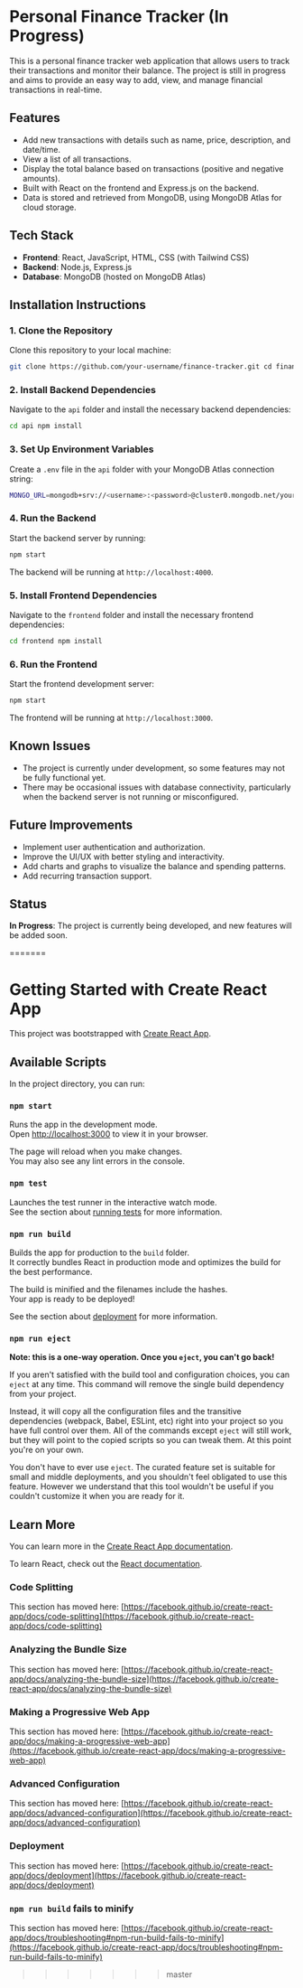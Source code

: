 
# Personal Finance Tracker (In Progress)

This is a personal finance tracker web application that allows users to track their transactions and monitor their balance. The project is still in progress and aims to provide an easy way to add, view, and manage financial transactions in real-time.

## Features
- Add new transactions with details such as name, price, description, and date/time.
- View a list of all transactions.
- Display the total balance based on transactions (positive and negative amounts).
- Built with React on the frontend and Express.js on the backend.
- Data is stored and retrieved from MongoDB, using MongoDB Atlas for cloud storage.

## Tech Stack
- **Frontend**: React, JavaScript, HTML, CSS (with Tailwind CSS)
- **Backend**: Node.js, Express.js
- **Database**: MongoDB (hosted on MongoDB Atlas)

## Installation Instructions

### 1. Clone the Repository
Clone this repository to your local machine:
```bash
git clone https://github.com/your-username/finance-tracker.git cd finance-tracker
```

### 2. Install Backend Dependencies
Navigate to the `api` folder and install the necessary backend dependencies:
```bash
cd api npm install
```


### 3. Set Up Environment Variables
Create a `.env` file in the `api` folder with your MongoDB Atlas connection string:
```bash
MONGO_URL=mongodb+srv://<username>:<password>@cluster0.mongodb.net/your-database-name?retryWrites=true&w=majority
```


### 4. Run the Backend
Start the backend server by running:
```bash
npm start
```
The backend will be running at `http://localhost:4000`.

### 5. Install Frontend Dependencies
Navigate to the `frontend` folder and install the necessary frontend dependencies:
```bash
cd frontend npm install
```


### 6. Run the Frontend
Start the frontend development server:
```bash
npm start
```

The frontend will be running at `http://localhost:3000`.

## Known Issues
- The project is currently under development, so some features may not be fully functional yet.
- There may be occasional issues with database connectivity, particularly when the backend server is not running or misconfigured.

## Future Improvements
- Implement user authentication and authorization.
- Improve the UI/UX with better styling and interactivity.
- Add charts and graphs to visualize the balance and spending patterns.
- Add recurring transaction support.

## Status
**In Progress**: The project is currently being developed, and new features will be added soon.



=======
# Getting Started with Create React App

This project was bootstrapped with [Create React App](https://github.com/facebook/create-react-app).

## Available Scripts

In the project directory, you can run:

### `npm start`

Runs the app in the development mode.\
Open [http://localhost:3000](http://localhost:3000) to view it in your browser.

The page will reload when you make changes.\
You may also see any lint errors in the console.

### `npm test`

Launches the test runner in the interactive watch mode.\
See the section about [running tests](https://facebook.github.io/create-react-app/docs/running-tests) for more information.

### `npm run build`

Builds the app for production to the `build` folder.\
It correctly bundles React in production mode and optimizes the build for the best performance.

The build is minified and the filenames include the hashes.\
Your app is ready to be deployed!

See the section about [deployment](https://facebook.github.io/create-react-app/docs/deployment) for more information.

### `npm run eject`

**Note: this is a one-way operation. Once you `eject`, you can't go back!**

If you aren't satisfied with the build tool and configuration choices, you can `eject` at any time. This command will remove the single build dependency from your project.

Instead, it will copy all the configuration files and the transitive dependencies (webpack, Babel, ESLint, etc) right into your project so you have full control over them. All of the commands except `eject` will still work, but they will point to the copied scripts so you can tweak them. At this point you're on your own.

You don't have to ever use `eject`. The curated feature set is suitable for small and middle deployments, and you shouldn't feel obligated to use this feature. However we understand that this tool wouldn't be useful if you couldn't customize it when you are ready for it.

## Learn More

You can learn more in the [Create React App documentation](https://facebook.github.io/create-react-app/docs/getting-started).

To learn React, check out the [React documentation](https://reactjs.org/).

### Code Splitting

This section has moved here: [https://facebook.github.io/create-react-app/docs/code-splitting](https://facebook.github.io/create-react-app/docs/code-splitting)

### Analyzing the Bundle Size

This section has moved here: [https://facebook.github.io/create-react-app/docs/analyzing-the-bundle-size](https://facebook.github.io/create-react-app/docs/analyzing-the-bundle-size)

### Making a Progressive Web App

This section has moved here: [https://facebook.github.io/create-react-app/docs/making-a-progressive-web-app](https://facebook.github.io/create-react-app/docs/making-a-progressive-web-app)

### Advanced Configuration

This section has moved here: [https://facebook.github.io/create-react-app/docs/advanced-configuration](https://facebook.github.io/create-react-app/docs/advanced-configuration)

### Deployment

This section has moved here: [https://facebook.github.io/create-react-app/docs/deployment](https://facebook.github.io/create-react-app/docs/deployment)

### `npm run build` fails to minify

This section has moved here: [https://facebook.github.io/create-react-app/docs/troubleshooting#npm-run-build-fails-to-minify](https://facebook.github.io/create-react-app/docs/troubleshooting#npm-run-build-fails-to-minify)
>>>>>>> master
